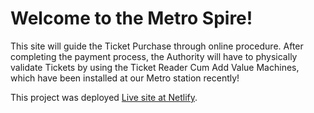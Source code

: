 # Welcome to the Metro Spire!

This site will guide the Ticket Purchase through online procedure. After completing the payment process, the Authority will have to physically validate Tickets by using the Ticket Reader Cum Add Value Machines, which have been installed at our Metro station recently!

This project was deployed [Live site at Netlify](https://metro-spire.netlify.app).
